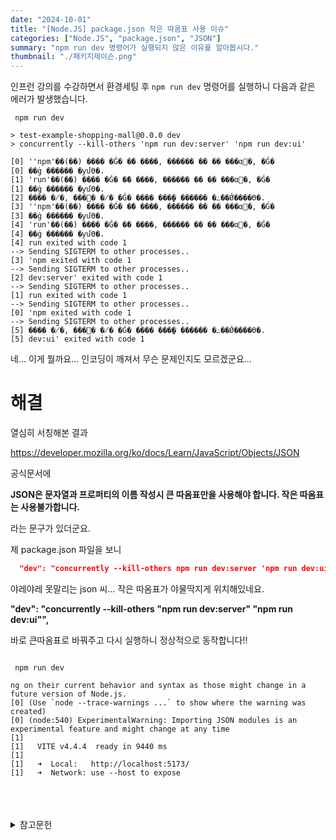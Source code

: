 ```yaml
---
date: "2024-10-01"
title: "[Node.JS] package.json 작은 따옴표 사용 이슈"
categories: ["Node.JS", "package.json", "JSON"]
summary: "npm run dev 명령어가 실행되지 않은 이유를 알아봅시다."
thumbnail: "./패키지제이슨.png"
---
```


인프런 강의를 수강하면서 환경세팅 후 `npm run dev` 명령어를 실행하니 다음과 같은 에러가 발생했습니다.

```shell
 npm run dev

> test-example-shopping-mall@0.0.0 dev
> concurrently --kill-others 'npm run dev:server' 'npm run dev:ui'

[0] ''npm'��(��) ���� �Ǵ� �ܺ� ����, ������ �� �ִ� ���α׷�, �Ǵ�
[0] ��ġ ������ �ƴմϴ�.
[1] 'run'��(��) ���� �Ǵ� �ܺ� ����, ������ �� �ִ� ���α׷�, �Ǵ�
[1] ��ġ ������ �ƴմϴ�.
[2] ���� �̸�, ���͸� �̸� �Ǵ� ���� ���̺� ������ �߸��Ǿ����ϴ�.
[3] ''npm'��(��) ���� �Ǵ� �ܺ� ����, ������ �� �ִ� ���α׷�, �Ǵ�
[3] ��ġ ������ �ƴմϴ�.
[4] 'run'��(��) ���� �Ǵ� �ܺ� ����, ������ �� �ִ� ���α׷�, �Ǵ�
[4] ��ġ ������ �ƴմϴ�.
[4] run exited with code 1
--> Sending SIGTERM to other processes..
[3] 'npm exited with code 1
--> Sending SIGTERM to other processes..
[2] dev:server' exited with code 1
--> Sending SIGTERM to other processes..
[1] run exited with code 1
--> Sending SIGTERM to other processes..
[0] 'npm exited with code 1
--> Sending SIGTERM to other processes..
[5] ���� �̸�, ���͸� �̸� �Ǵ� ���� ���̺� ������ �߸��Ǿ����ϴ�.
[5] dev:ui' exited with code 1

```

네... 이게 뭘까요... 인코딩이 깨져서 무슨 문제인지도 모르겠군요...

# 해결

열심히 서칭해본 결과

https://developer.mozilla.org/ko/docs/Learn/JavaScript/Objects/JSON

공식문서에

**JSON은 문자열과 프로퍼티의 이름 작성시 큰 따옴표만을 사용해야 합니다. 작은 따옴표는 사용불가합니다.**

라는 문구가 있더군요.

제 package.json 파일을 보니

```json
  "dev": "concurrently --kill-others npm run dev:server 'npm run dev:ui'",

```

야레야레 못말리는 json 씨... 작은 따옴표가 야물딱지게 위치해있네요.

**"dev": "concurrently --kill-others \"npm run dev:server\" \"npm run dev:ui\"",**

바로 큰따옴표로 바꿔주고 다시 실행하니 정상적으로 동작합니다!!

```shell

 npm run dev

ng on their current behavior and syntax as those might change in a future version of Node.js.
[0] (Use `node --trace-warnings ...` to show where the warning was created)
[0] (node:540) ExperimentalWarning: Importing JSON modules is an experimental feature and might change at any time
[1]
[1]   VITE v4.4.4  ready in 9440 ms
[1]
[1]   ➜  Local:   http://localhost:5173/
[1]   ➜  Network: use --host to expose
```

<br>
<br>
<br>

<details>

<summary>참고문헌</summary>

<div markdown="1">

인프런 강의 커뮤니티

</div>

</details>
